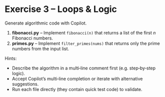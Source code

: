 # Exercise 3 – Loops & Logic

Generate algorithmic code with Copilot.

1. **fibonacci.py** – Implement `fibonacci(n)` that returns a list of the first _n_ Fibonacci numbers.
2. **primes.py** – Implement `filter_primes(nums)` that returns only the prime numbers from the input list.

Hints:

* Describe the algorithm in a multi‑line comment first (e.g. step‑by‑step logic).
* Accept Copilot’s multi‑line completion or iterate with alternative suggestions.
* Run each file directly (they contain quick test code) to validate.

